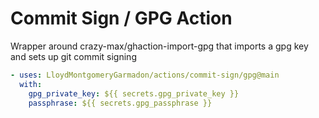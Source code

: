 # Commit Sign / GPG Action

Wrapper around crazy-max/ghaction-import-gpg that imports a gpg key and sets up git commit signing

```yaml
- uses: LloydMontgomeryGarmadon/actions/commit-sign/gpg@main
  with:
    gpg_private_key: ${{ secrets.gpg_private_key }}
    passphrase: ${{ secrets.gpg_passphrase }}
```
